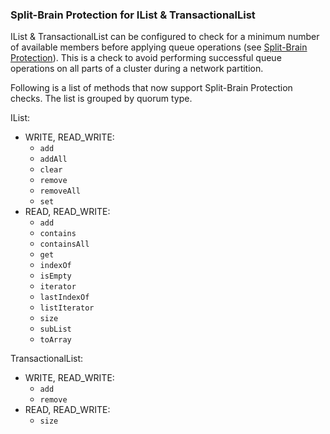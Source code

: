 
### Split-Brain Protection for IList & TransactionalList

IList & TransactionalList can be configured to check for a minimum number of available members before applying queue operations (see [Split-Brain Protection](#split-brain-protection)). This is a check to avoid performing successful queue operations on all parts of a cluster during a network partition.

Following is a list of methods that now support Split-Brain Protection checks. The list is grouped by quorum type.

IList:

- WRITE, READ_WRITE:
    - `add`
    - `addAll`
    - `clear`
    - `remove`
    - `removeAll`
    - `set`
- READ, READ_WRITE:
    - `add`
    - `contains`
    - `containsAll`
    - `get`
    - `indexOf`
    - `isEmpty`
    - `iterator`
    - `lastIndexOf`
    - `listIterator`
    - `size`
    - `subList`
    - `toArray`


TransactionalList:

- WRITE, READ_WRITE:
    - `add`
    - `remove`
- READ, READ_WRITE:
    - `size`
